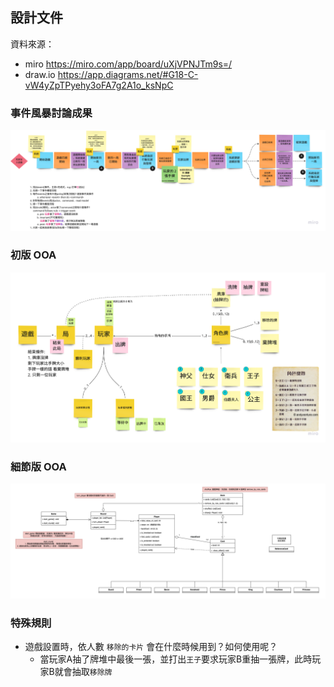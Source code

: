 ## 設計文件

資料來源：

* miro https://miro.com/app/board/uXjVPNJTm9s=/
* draw.io https://app.diagrams.net/#G18-C-vW4yZpTPyehy3oFA7g2A1o_ksNpC

### 事件風暴討論成果

![](event_storming.png)

### 初版 OOA

![](OOA_v1.png)

### 細節版 OOA

![](OOA_v2.png)

### 特殊規則

* 遊戲設置時，依人數 `移除的卡片` 會在什麼時候用到？如何使用呢？
    - 當玩家A抽了牌堆中最後一張，並打出`王子`要求玩家B重抽一張牌，此時玩家B就會抽取`移除牌`
